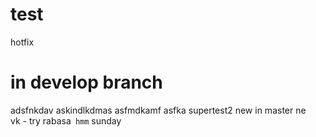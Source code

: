# test
hotfix
# in develop branch
adsfnkdav
askindlkdmas
asfmdkamf
asfka
supertest2
new in master
ne	
vk - try
rabasa`
hmm`
sunday
